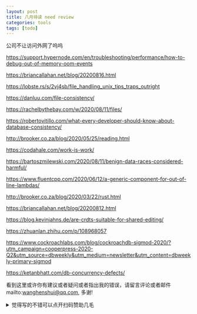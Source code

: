 ```yaml
---
layout: post
title: 八月待读 need review 
categories: tools
tags: [todo]
---
```

  

公司不让访问外网了呜呜

https://support.hypernode.com/en/troubleshooting/performance/how-to-debug-out-of-memory-oom-events

https://briancallahan.net/blog/20200816.html

https://lobste.rs/s/2vj4sb/file_handling_unix_tips_traps_outright

https://danluu.com/file-consistency/

https://rachelbythebay.com/w/2020/08/11/files/

https://robertovitillo.com/what-every-developer-should-know-about-database-consistency/

http://brooker.co.za/blog/2020/05/25/reading.html

https://codahale.com/work-is-work/

https://bartoszmilewski.com/2020/08/11/benign-data-races-considered-harmful/

https://www.fluentcpp.com/2020/06/12/a-generic-component-for-out-of-line-lambdas/

http://brooker.co.za/blog/2020/03/22/rust.html

https://briancallahan.net/blog/20200812.html

https://blog.kevinjahns.de/are-crdts-suitable-for-shared-editing/

https://zhuanlan.zhihu.com/p/108968057

https://www.cockroachlabs.com/blog/cockroachdb-sigmod-2020/?utm_campaign=cooperpress-2020-Q2&utm_source=dbweekly&utm_medium=newsletter&utm_content=dbweekly-primary-sigmod

https://ketanbhatt.com/db-concurrency-defects/

看到这里或许你有建议或者疑问或者指出我的错误，请留言评论或者邮件mailto:wanghenshui@qq.com, 多谢! 
<details>
<summary>觉得写的不错可以点开扫码赞助几毛</summary>
![微信转账](https://wanghenshui.github.io/assets/wepay.png)
</details>
